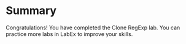 # Summary

Congratulations! You have completed the Clone RegExp lab. You can practice more labs in LabEx to improve your skills.

